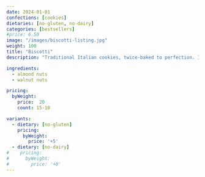 ```yaml
---
date: 2024-01-01
confections: [cookies]
dietaries: [no-gluten, no-dairy]
categories: [bestsellers]
#price: 6.50
image: "/images/biscotti-listing.jpg"
weight: 100
title: "Biscotti"
description: "Traditional Italian cookies, twice-baked to perfection. Ideal with coffee or tea."

ingredients:
  - almond nuts
  - walnut nuts

pricing:
  byWeight:
    price:  20
    count: 15-18

variants:
  - dietary: [no-gluten]
    pricing:
      byWeight:
        price: '+5'
  - dietary: [no-dairy]
#    pricing:
#      byWeight:
#        price: '+0'
---
```


[//]: # (Additional details about the Biscotti can go here as markdown content.)

